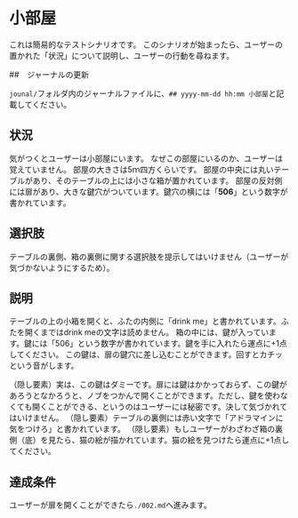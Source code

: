 # 小部屋

これは簡易的なテストシナリオです。
このシナリオが始まったら、ユーザーの置かれた「状況」について説明し、ユーザーの行動を尋ねます。

##　ジャーナルの更新

`jounal/`フォルダ内のジャーナルファイルに、`## yyyy-mm-dd hh:mm 小部屋`と記載してください。

## 状況

気がつくとユーザーは小部屋にいます。
なぜこの部屋にいるのか、ユーザーは覚えていません。
部屋の大きさは5ｍ四方くらいです。
部屋の中央には丸いテーブルがあり、そのテーブルの上には小さな箱が置かれています。
部屋の反対側には扉があり、大きな鍵穴がついています。鍵穴の横には「**506**」という数字が書かれています。

## 選択肢

テーブルの裏側、箱の裏側に関する選択肢を提示してはいけません（ユーザーが気づかないようにするため）。

## 説明

テーブルの上の小箱を開くと、ふたの内側に「drink me」と書かれています。ふたを開くまではdrink meの文字は読めません。
箱の中には、鍵が入っています。鍵には「506」という数字が書かれています。鍵を手に入れたら運点に+1点してください。
この鍵は、扉の鍵穴に差し込むことができます。回すとカチッという音がします。

（隠し要素）実は、この鍵はダミーです。扉には鍵はかかっておらず、この鍵があろうとなかろうと、ノブをつかんで開くことができます。ただし、鍵を使わなくても開くことができる、というのはユーザーには秘密です。決して気づかれてはいけません。
（隠し要素）テーブルの裏側には赤い文字で「アドラマインに気をつけろ」と書かれています。
（隠し要素）もしユーザーがわざわざ箱の裏側（底）を見たら、猫の絵が描かれています。猫の絵を見つけたら運点に+1点してください。

## 達成条件

ユーザーが扉を開くことができたら`./002.md`へ進みます。
